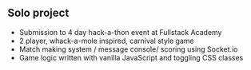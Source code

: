 ## Solo project
* Submission to 4 day hack-a-thon event at Fullstack Academy
* 2 player, whack-a-mole inspired, carnival style game
* Match making system / message console/ scoring using Socket.io
* Game logic written with vanilla JavaScript and toggling CSS classes
